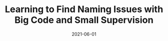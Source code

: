 ---
layout: post
title: "Learning to Find Naming Issues with Big Code and Small Supervision"
date: 2021-06-01
categories: research
authors: "<u>Jingxuan He</u>, Cheng-Chun Lee, Veselin Raychev, Martin Vechev"
venue: "ACM SIGPLAN Conference on Programming Language Design and Implementation (PLDI)"
paper: pdfs/pldi21-namer.pdf
talk: https://www.pldi21.org/poster_pldi.112.html
slides: pdfs/pldi21-namer-poster.pdf
topic: pl
---
